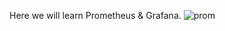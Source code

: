 
Here we will learn Prometheus & Grafana.
![prom](https://github.com/AtulMisal/Prometheus_Grafana-/assets/108976232/5bb8da3f-61d2-4d5c-8d0f-10a10a1bca0c)
